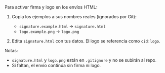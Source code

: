 Para activar firma y logo en los envíos HTML:

1) Copia los ejemplos a sus nombres reales (ignorados por Git):
   - `signature.example.html` → `signature.html`
   - `logo.example.png` → `logo.png`

2) Edita `signature.html` con tus datos. El logo se referencia como `cid:logo`.

Notas:
- `signature.html` y `logo.png` están en `.gitignore` y no se subirán al repo.
- Si faltan, el envío continúa sin firma ni logo.

